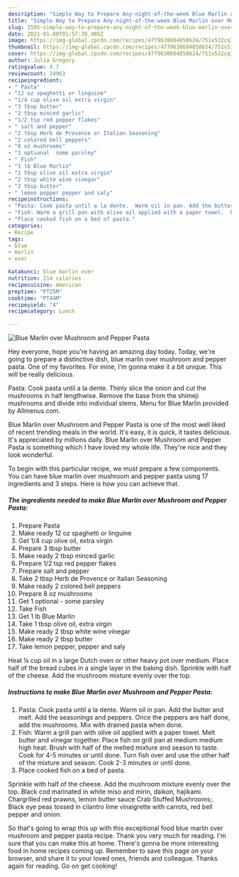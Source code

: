 ```yaml
---
description: "Simple Way to Prepare Any-night-of-the-week Blue Marlin over Mushroom and Pepper Pasta"
title: "Simple Way to Prepare Any-night-of-the-week Blue Marlin over Mushroom and Pepper Pasta"
slug: 3595-simple-way-to-prepare-any-night-of-the-week-blue-marlin-over-mushroom-and-pepper-pasta
date: 2021-01-08T01:57:38.405Z
image: https://img-global.cpcdn.com/recipes/4779630604058624/751x532cq70/blue-marlin-over-mushroom-and-pepper-pasta-recipe-main-photo.jpg
thumbnail: https://img-global.cpcdn.com/recipes/4779630604058624/751x532cq70/blue-marlin-over-mushroom-and-pepper-pasta-recipe-main-photo.jpg
cover: https://img-global.cpcdn.com/recipes/4779630604058624/751x532cq70/blue-marlin-over-mushroom-and-pepper-pasta-recipe-main-photo.jpg
author: Julia Gregory
ratingvalue: 4.7
reviewcount: 24963
recipeingredient:
- " Pasta"
- "12 oz spaghetti or linguine"
- "1/4 cup olive oil extra virgin"
- "3 tbsp butter"
- "2 tbsp minced garlic"
- "1/2 tsp red pepper flakes"
- " salt and pepper"
- "2 tbsp Herb de Provence or Italian Seasoning"
- "2 colored bell peppers"
- "8 oz mushrooms"
- "1 optional  some parsley"
- " Fish"
- "1 lb Blue Marlin"
- "1 tbsp olive oil extra virgin"
- "2 tbsp white wine vinegar"
- "2 tbsp butter"
- " lemon pepper pepper and saly"
recipeinstructions:
- "Pasta: Cook pasta until a la dente.  Warm oil in pan. Add the butter and melt. Add the seasonings and peppers.  Once the peppers are half done, add the mushrooms. Mix with drained pasta when done."
- "Fish: Warm a grill pan with olive oil applied with a paper towel.  Melt butter and vinegar together.  Place fish on grill pan at medium medium high heat.  Brush with half of the melted mixture and season to taste. Cook for 4-5 minutes or until done.  Turn fish over and use the other half of the mixture and season. Cook 2-3 minutes or until done."
- "Place cooked fish on a bed of pasta."
categories:
- Recipe
tags:
- blue
- marlin
- over

katakunci: blue marlin over 
nutrition: 214 calories
recipecuisine: American
preptime: "PT25M"
cooktime: "PT44M"
recipeyield: "4"
recipecategory: Lunch

---
```



![Blue Marlin over Mushroom and Pepper Pasta](https://img-global.cpcdn.com/recipes/4779630604058624/751x532cq70/blue-marlin-over-mushroom-and-pepper-pasta-recipe-main-photo.jpg)

Hey everyone, hope you're having an amazing day today. Today, we're going to prepare a distinctive dish, blue marlin over mushroom and pepper pasta. One of my favorites. For mine, I'm gonna make it a bit unique. This will be really delicious.

Pasta: Cook pasta until a la dente. Thinly slice the onion and cut the mushrooms in half lengthwise. Remove the base from the shimeji mushrooms and divide into individual stems. Menu for Blue Marlin provided by Allmenus.com.

Blue Marlin over Mushroom and Pepper Pasta is one of the most well liked of recent trending meals in the world. It's easy, it is quick, it tastes delicious. It's appreciated by millions daily. Blue Marlin over Mushroom and Pepper Pasta is something which I have loved my whole life. They're nice and they look wonderful.


To begin with this particular recipe, we must prepare a few components. You can have blue marlin over mushroom and pepper pasta using 17 ingredients and 3 steps. Here is how you can achieve that.

<!--inarticleads1-->

##### The ingredients needed to make Blue Marlin over Mushroom and Pepper Pasta:

1. Prepare  Pasta
1. Make ready 12 oz spaghetti or linguine
1. Get 1/4 cup olive oil, extra virgin
1. Prepare 3 tbsp butter
1. Make ready 2 tbsp minced garlic
1. Prepare 1/2 tsp red pepper flakes
1. Prepare  salt and pepper
1. Take 2 tbsp Herb de Provence or Italian Seasoning
1. Make ready 2 colored bell peppers
1. Prepare 8 oz mushrooms
1. Get 1 optional - some parsley
1. Take  Fish
1. Get 1 lb Blue Marlin
1. Take 1 tbsp olive oil, extra virgin
1. Make ready 2 tbsp white wine vinegar
1. Make ready 2 tbsp butter
1. Take  lemon pepper, pepper and saly


Heat ¼ cup oil in a large Dutch oven or other heavy pot over medium. Place half of the bread cubes in a single layer in the baking dish. Sprinkle with half of the cheese. Add the mushroom mixture evenly over the top. 

<!--inarticleads2-->

##### Instructions to make Blue Marlin over Mushroom and Pepper Pasta:

1. Pasta: Cook pasta until a la dente.  Warm oil in pan. Add the butter and melt. Add the seasonings and peppers.  Once the peppers are half done, add the mushrooms. Mix with drained pasta when done.
1. Fish: Warm a grill pan with olive oil applied with a paper towel.  Melt butter and vinegar together.  Place fish on grill pan at medium medium high heat.  Brush with half of the melted mixture and season to taste. Cook for 4-5 minutes or until done.  Turn fish over and use the other half of the mixture and season. Cook 2-3 minutes or until done.
1. Place cooked fish on a bed of pasta.


Sprinkle with half of the cheese. Add the mushroom mixture evenly over the top. Black cod marinated in white miso and mirin, daikon, hajikami. Chargrilled red prawns, lemon butter sauce Crab Stuffed Mushrooms;. Black eye peas tossed in cilantro lime vinaigrette with carrots, red bell pepper and onion. 

So that's going to wrap this up with this exceptional food blue marlin over mushroom and pepper pasta recipe. Thank you very much for reading. I'm sure that you can make this at home. There's gonna be more interesting food in home recipes coming up. Remember to save this page on your browser, and share it to your loved ones, friends and colleague. Thanks again for reading. Go on get cooking!
